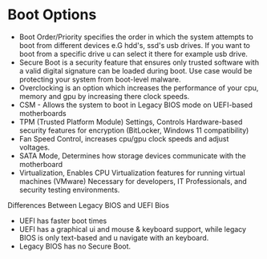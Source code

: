 # Boot Options

- Boot Order/Priority specifies the order in which the system attempts to
boot from different devices e.G hdd's, ssd's usb drives. If you want to
boot from a specific drive u can select it there for example usb drive.
- Secure Boot is a security feature that ensures only trusted software with a valid digital signature can be loaded during boot.
Use case would be protecting your system from boot-level malware.
- Overclocking is an option which increases the performance of your cpu, 
memory and gpu by increasing there clock speeds.
- CSM - Allows the system to boot in Legacy BIOS mode on UEFI-based motherboards
- TPM (Trusted Platform Module) Settings, Controls Hardware-based security features
for encryption (BitLocker, Windows 11 compatibility)
- Fan Speed Control, increases cpu/gpu clock speeds and adjust voltages.
- SATA Mode, Determines how storage devices communicate with the motherboard
- Virtualization, Enables CPU Virtualization features for running virtual machines (VMware)
Necessary for developers, IT Professionals, and security testing environments.


Differences Between Legacy BIOS and UEFI Bios

- UEFI has faster boot times
- UEFI has a graphical ui and mouse & keyboard support, while legacy BIOS is only
text-based and u navigate with an keyboard.
- Legacy BIOS has no Secure Boot.

